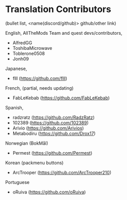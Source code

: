 # Translation Contributors
(bullet list, <name(discord/github)> github/other link)

English, AllTheMods Team and quest devs/contributors,
- AlfredGG
- ToshibaMicrowave
- Toblerone0508
- Jonh09


Japanese,
- flll (https://github.com/flll)

French, (partial, needs updating)
- FabLeKebab (https://github.com/FabLeKebab)

Spanish,
- radzratz (https://github.com/RadzRatz)
- 102389 (https://github.com/102389)
- Arivio (https://github.com/Arivios)
- Metabodiru (https://github.com/Drox17)

Norwegian (BokMål)
- Permest (https://github.com/Permest)

Korean (packmenu buttons)
- ArcTrooper (https://github.com/ArcTrooper210)

Portuguese 
- oRuiva (https://github.com/oRuiva)

